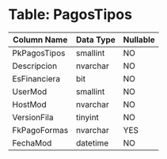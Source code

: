 # Table: PagosTipos

| Column Name | Data Type | Nullable |
|-------------|-----------|----------|
| PkPagosTipos | smallint | NO |
| Descripcion | nvarchar | NO |
| EsFinanciera | bit | NO |
| UserMod | smallint | NO |
| HostMod | nvarchar | NO |
| VersionFila | tinyint | NO |
| FkPagoFormas | nvarchar | YES |
| FechaMod | datetime | NO |
